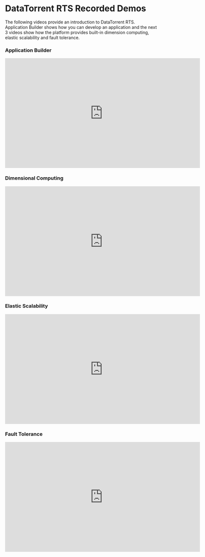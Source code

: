 DataTorrent RTS Recorded Demos
==============================

The following videos provide an introduction to DataTorrent RTS. Application Builder shows how you can develop an application and the next 3 videos show how the platform provides built-in dimension computing, elastic scalability and fault tolerance. 

### Application Builder

<iframe width="640" height="360" src="https://www.youtube.com/watch?v=LwRWBudOjg4&t=178s" frameborder="0" allowfullscreen></iframe>

### Dimensional Computing

<iframe width="640" height="360" src="https://www.youtube.com/watch?v=L1IfGvx-eHs&t=394sU" frameborder="0" allowfullscreen></iframe>

### Elastic Scalability

<iframe width="640" height="360" src="https://www.youtube.com/watch?v=dBdzKQZSg98" frameborder="0" allowfullscreen></iframe>

### Fault Tolerance

<iframe width="640" height="360" src="https://www.youtube.com/watch?v=FCMY6Ii89Nw" frameborder="0" allowfullscreen></iframe>
